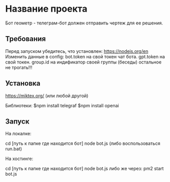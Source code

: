 # Название проекта

Бот геометр - телеграм-бот должен отправить чертеж для ее решения.

## Требования

Перед запуском убедитесь, что установлен: https://nodejs.org/en
Изменить данные в config:
bot.token на свой токен чат бота.
gpt.token на свой токен.
group.id на индификатор своей группы (беседы)
 остальное не трогать!!!

## Установка

https://miktex.org/ (или любой другой)

Библиотеки:
$npm install telegraf
$npm install openai

## Запуск

На локалке:

cd [путь к папке где находится бот]
node bot.js (либо воспользоваться run.bat)

На хостинге:

cd [путь к папке где находится бот] 
node bot.js
либо же через: pm2 start bot.js 
